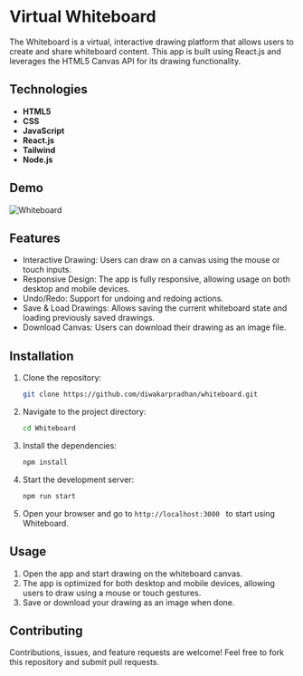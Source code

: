 
# Virtual Whiteboard 
The Whiteboard is a virtual, interactive drawing platform that allows users to create and share whiteboard content. This app is built using React.js and leverages the HTML5 Canvas API for its drawing functionality.
## Technologies
- **HTML5**
- **CSS**
- **JavaScript**
- **React.js**
- **Tailwind**
- **Node.js**

## Demo

![Whiteboard](https://github.com/user-attachments/assets/e6c19437-b274-4e90-8fc9-0fd89718566a)


## Features
- Interactive Drawing: Users can draw on a canvas using the mouse or touch inputs.
- Responsive Design: The app is fully responsive, allowing usage on both desktop and mobile devices.
- Undo/Redo: Support for undoing and redoing actions.
- Save & Load Drawings: Allows saving the current whiteboard state and loading previously saved drawings.
- Download Canvas: Users can download their drawing as an image file.
## Installation

1. Clone the repository:
    ```bash
    git clone https://github.com/diwakarpradhan/whiteboard.git
    ```

2. Navigate to the project directory:
    ```bash
    cd Whiteboard
    ```

3. Install the dependencies:
    ```bash
    npm install
    ```

4. Start the development server:
    ```bash
    npm run start
    ```

5. Open your browser and go to `http://localhost:3000 ` to start using Whiteboard.

## Usage

1. Open the app and start drawing on the whiteboard canvas.
2. The app is optimized for both desktop and mobile devices, allowing users to draw using a mouse or touch gestures.
3. Save or download your drawing as an image when done.


## Contributing
Contributions, issues, and feature requests are welcome! Feel free to fork this repository and submit pull requests.

